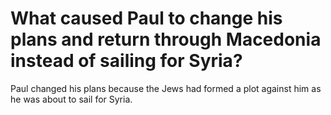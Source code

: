 # What caused Paul to change his plans and return through Macedonia instead of sailing for Syria?

Paul changed his plans because the Jews had formed a plot against him as he was about to sail for Syria.
